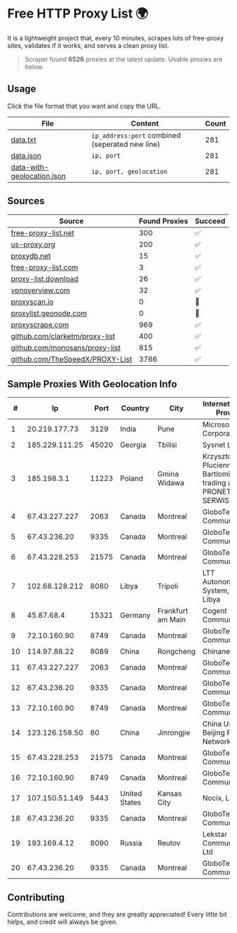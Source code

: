 
# Free HTTP Proxy List 🌍

It is a lightweight project that, every 10 minutes, scrapes lots of free-proxy sites, validates if it works, and serves a clean proxy list.


> Scraper found **6526** proxies at the latest update. Usable proxies are below.

## Usage

Click the file format that you want and copy the URL.


|File|Content|Count|
|----|-------|-----|
|[data.txt](https://raw.githubusercontent.com/themiralay/Proxy-List-World/master/data.txt)|`ip_address:port` combined (seperated new line)|281|
|[data.json](https://raw.githubusercontent.com/themiralay/Proxy-List-World/master/data.json)|`ip, port`|281|
|[data-with-geolocation.json](https://raw.githubusercontent.com/themiralay/Proxy-List-World/master/data-with-geolocation.json)|`ip, port, geolocation`|281|

## Sources

|Source|Found Proxies|Succeed|
|------|-------------|-------|
|[free-proxy-list.net](https://free-proxy-list.net)|300|✅|
|[us-proxy.org](https://www.us-proxy.org)|200|✅|
|[proxydb.net](http://proxydb.net)|15|✅|
|[free-proxy-list.com](https://free-proxy-list.com/?page=&port=&type%5B%5D=http&type%5B%5D=https&up_time=0&search=Search)|3|✅|
|[proxy-list.download](https://www.proxy-list.download/HTTP)|26|✅|
|[vpnoverview.com](https://vpnoverview.com/privacy/anonymous-browsing/free-proxy-servers)|32|✅|
|[proxyscan.io](https://www.proxyscan.io)|0|🚫|
|[proxylist.geonode.com](https://proxylist.geonode.com/api/proxy-list?limit=300&page=1&sort_by=lastChecked&sort_type=desc&protocols=http,https)|0|🚫|
|[proxyscrape.com](https://api.proxyscrape.com/v2/?request=displayproxies&protocol=http&timeout=10000&country=all&ssl=all&anonymity=all)|969|✅|
|[github.com/clarketm/proxy-list](https://raw.githubusercontent.com/clarketm/proxy-list/master/proxy-list-raw.txt)|400|✅|
|[github.com/monosans/proxy-list](https://raw.githubusercontent.com/monosans/proxy-list/main/proxies/http.txt)|815|✅|
|[github.com/TheSpeedX/PROXY-List](https://raw.githubusercontent.com/TheSpeedX/PROXY-List/master/http.txt)|3766|✅|


## Sample Proxies With Geolocation Info

|#|Ip|Port|Country|City|Internet Service Provider|
|-|--|----|-------|----|-------------------------|
|1|20.219.177.73|3129|India|Pune|Microsoft Corporation|
|2|185.229.111.25|45020|Georgia|Tbilisi|Sysnet LLC|
|3|185.198.3.1|11223|Poland|Gmina Widawa|Krzysztof Pluciennik Bartlomiej trading as PRONET-SERWIS|
|4|67.43.227.227|2063|Canada|Montreal|GloboTech Communications|
|5|67.43.236.20|9335|Canada|Montreal|GloboTech Communications|
|6|67.43.228.253|21575|Canada|Montreal|GloboTech Communications|
|7|102.68.128.212|8080|Libya|Tripoli|LTT Autonomous System, Tripoli Libya|
|8|45.87.68.4|15321|Germany|Frankfurt am Main|Cogent Communications|
|9|72.10.160.90|8749|Canada|Montreal|GloboTech Communications|
|10|114.97.88.22|8089|China|Rongcheng|Chinanet|
|11|67.43.227.227|2063|Canada|Montreal|GloboTech Communications|
|12|67.43.236.20|9335|Canada|Montreal|GloboTech Communications|
|13|72.10.160.90|8749|Canada|Montreal|GloboTech Communications|
|14|123.126.158.50|80|China|Jinrongjie|China Unicom Beijing Province Network|
|15|67.43.228.253|21575|Canada|Montreal|GloboTech Communications|
|16|72.10.160.90|8749|Canada|Montreal|GloboTech Communications|
|17|107.150.51.149|5443|United States|Kansas City|Nocix, LLC|
|18|67.43.236.20|9335|Canada|Montreal|GloboTech Communications|
|19|193.169.4.12|8090|Russia|Reutov|Lekstar Communication Ltd|
|20|67.43.236.20|9335|Canada|Montreal|GloboTech Communications|



## Contributing

Contributions are welcome, and they are greatly appreciated! Every
little bit helps, and credit will always be given.

